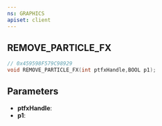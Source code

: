 ```yaml
---
ns: GRAPHICS
apiset: client
---
```

## REMOVE_PARTICLE_FX

```c
// 0x459598F579C98929
void REMOVE_PARTICLE_FX(int ptfxHandle,BOOL p1);
```


## Parameters
* **ptfxHandle**:
* **p1**: